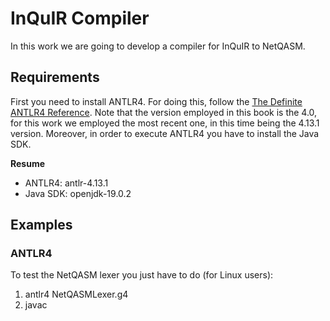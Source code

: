 # InQuIR Compiler

In this work we are going to develop a compiler for InQuIR to NetQASM.

## Requirements

First you need to install ANTLR4. For doing this, follow the [The Definite ANTLR4 Reference](https://dl.icdst.org/pdfs/files3/a91ace57a8c4c8cdd9f1663e1051bf93.pdf). Note that the version employed in this book is the 4.0, for this work we employed the most recent one, in this time being the 4.13.1 version. Moreover, in order to execute ANTLR4 you have to install the Java SDK.

**Resume**
- ANTLR4: antlr-4.13.1
- Java SDK: openjdk-19.0.2

## Examples
### ANTLR4
To test the NetQASM lexer you just have to do (for Linux users):

1. antlr4 NetQASMLexer.g4
2. javac